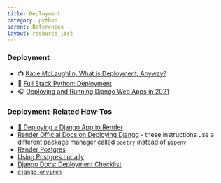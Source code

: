 ```yaml
---
title: Deployment
category: python
parent: References
layout: resource_list
---
```




### Deployment

- 📺 [Katie McLaughlin, What is Deployment, Anyway?](https://2021.djangocon.us/talks/what-is-deployment-anyway/)
- 📖 [Full Stack Python: Deployment](https://www.fullstackpython.com/deployment.html)
- 🎧 [Deploying and Running Django Web Apps in 2021](https://talkpython.fm/episodes/show/301/deploying-and-running-django-web-apps-in-2021)

### Deployment-Related How-Tos

- [🚀 Deploying a Django App to Render](https://momentumlearn.notion.site/Deploying-a-Django-App-to-Render-4a7915b760474438aa56bbaddc3309cb)
- [Render Official Docs on Deploying Django](https://render.com/docs/deploy-django) - these instructions use a different package manager called `poetry` instead of `pipenv`
- [Render Postgres](https://render.com/docs/databases)
- [Using Postgres Locally](https://momentumlearn.notion.site/Using-Postgres-Locally-6d24cd1ea8854eabb875023d6696fba9)
- [Django Docs: Deployment Checklist](https://docs.djangoproject.com/en/4.0/howto/deployment/checklist/)
- [`django-environ`](https://django-environ.readthedocs.io/en/latest/)
